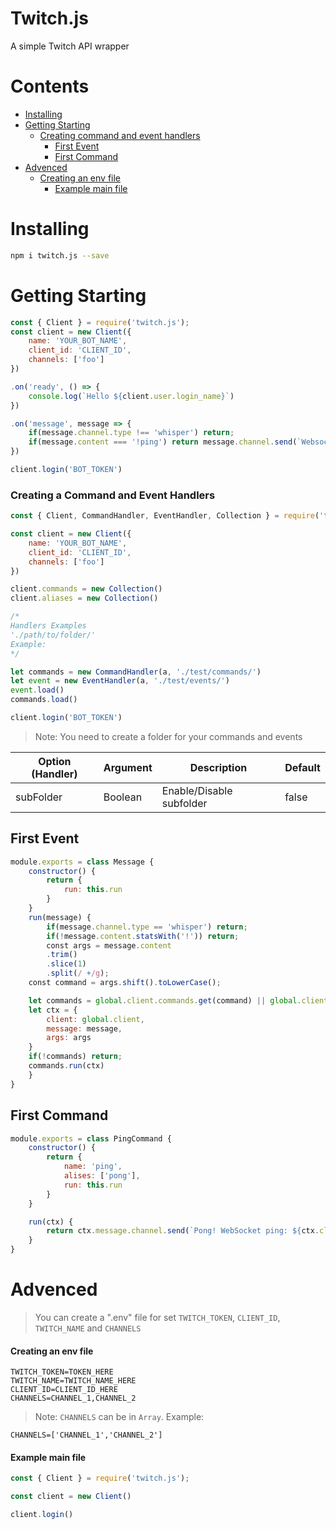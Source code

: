 # Twitch.js
A simple Twitch API wrapper

# Contents

- [Installing](#installing)
- [Getting Starting](#getting-starting)
  - [Creating command and event handlers](#creating-a-command-and-event-handlers)
    - [First Event](#first-event)
    - [First Command](#first-command)
- [Advenced](#advenced)
  - [Creating an env file](#creating-an-env-file)
    - [Example main file](#example-main-file)
  

# Installing
```bash
npm i twitch.js --save
```

# Getting Starting
```js
const { Client } = require('twitch.js');
const client = new Client({
	name: 'YOUR_BOT_NAME',
	client_id: 'CLIENT_ID',
	channels: ['foo']
})

.on('ready', () => {
	console.log(`Hello ${client.user.login_name}`)
})

.on('message', message => {
	if(message.channel.type !== 'whisper') return;
	if(message.content === '!ping') return message.channel.send(`Websocket: ${client.ping}ms`)
})

client.login('BOT_TOKEN')
```

### Creating a Command and Event Handlers
```js
const { Client, CommandHandler, EventHandler, Collection } = require('twitch.js');

const client = new Client({
	name: 'YOUR_BOT_NAME',
	client_id: 'CLIENT_ID',
	channels: ['foo']
})

client.commands = new Collection()
client.aliases = new Collection()

/* 
Handlers Examples
'./path/to/folder/'
Example:
*/

let commands = new CommandHandler(a, './test/commands/')
let event = new EventHandler(a, './test/events/')
event.load()
commands.load()

client.login('BOT_TOKEN')
```
> Note: You need to create a folder for your commands and events

|   Option (Handler)  |   Argument   |    Description           |   Default   |
| ------------------- | ------------ | ------------------------ | ----------- |
| subFolder           |    Boolean   | Enable/Disable subfolder | false       |


## First Event
```js
module.exports = class Message {
	constructor() {
		return {
			run: this.run
		}
	}
	run(message) {
		if(message.channel.type == 'whisper') return;
		if(!message.content.statsWith('!')) return;
		const args = message.content
		.trim()
		.slice(1)
		.split(/ +/g);
	const command = args.shift().toLowerCase();    

	let commands = global.client.commands.get(command) || global.client.aliases.get(command)
	let ctx = {
		client: global.client,
		message: message,
		args: args
	}
	if(!commands) return;
	commands.run(ctx)
	}
}
```

## First Command
```js
module.exports = class PingCommand {
	constructor() {
		return {
			name: 'ping',
			alises: ['pong'],
			run: this.run
		}
	}

	run(ctx) {
		return ctx.message.channel.send(`Pong! WebSocket ping: ${ctx.client.ping}ms`)
	}
}
```

# Advenced

> You can create a ".env" file for set `TWITCH_TOKEN`, `CLIENT_ID`, `TWITCH_NAME` and `CHANNELS`

#### Creating an env file

```env
TWITCH_TOKEN=TOKEN_HERE
TWITCH_NAME=TWITCH_NAME_HERE
CLIENT_ID=CLIENT_ID_HERE
CHANNELS=CHANNEL_1,CHANNEL_2
```
> Note: `CHANNELS` can be in `Array`. Example:
```env
CHANNELS=['CHANNEL_1','CHANNEL_2']
```

#### Example main file

```js
const { Client } = require('twitch.js');

const client = new Client()

client.login()
```